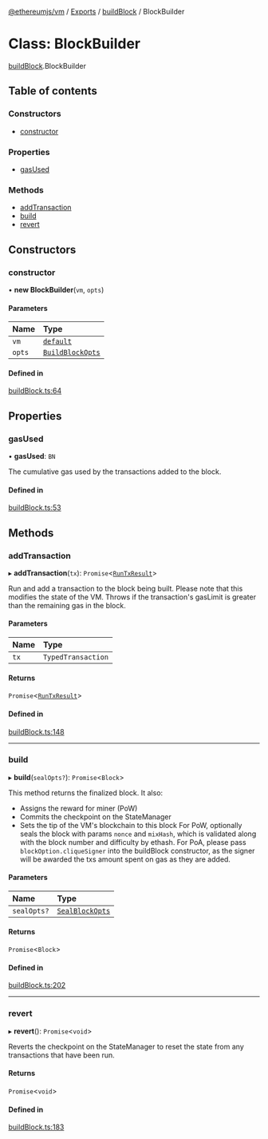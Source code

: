 [@ethereumjs/vm](../README.md) / [Exports](../modules.md) / [buildBlock](../modules/buildBlock.md) / BlockBuilder

# Class: BlockBuilder

[buildBlock](../modules/buildBlock.md).BlockBuilder

## Table of contents

### Constructors

- [constructor](buildBlock.BlockBuilder.md#constructor)

### Properties

- [gasUsed](buildBlock.BlockBuilder.md#gasused)

### Methods

- [addTransaction](buildBlock.BlockBuilder.md#addtransaction)
- [build](buildBlock.BlockBuilder.md#build)
- [revert](buildBlock.BlockBuilder.md#revert)

## Constructors

### constructor

• **new BlockBuilder**(`vm`, `opts`)

#### Parameters

| Name   | Type                                                           |
| :----- | :------------------------------------------------------------- |
| `vm`   | [`default`](index.default.md)                                  |
| `opts` | [`BuildBlockOpts`](../interfaces/buildBlock.BuildBlockOpts.md) |

#### Defined in

[buildBlock.ts:64](https://github.com/ethereumjs/ethereumjs-monorepo/blob/master/packages/vm/src/buildBlock.ts#L64)

## Properties

### gasUsed

• **gasUsed**: `BN`

The cumulative gas used by the transactions added to the block.

#### Defined in

[buildBlock.ts:53](https://github.com/ethereumjs/ethereumjs-monorepo/blob/master/packages/vm/src/buildBlock.ts#L53)

## Methods

### addTransaction

▸ **addTransaction**(`tx`): `Promise`<[`RunTxResult`](../interfaces/runTx.RunTxResult.md)\>

Run and add a transaction to the block being built.
Please note that this modifies the state of the VM.
Throws if the transaction's gasLimit is greater than
the remaining gas in the block.

#### Parameters

| Name | Type               |
| :--- | :----------------- |
| `tx` | `TypedTransaction` |

#### Returns

`Promise`<[`RunTxResult`](../interfaces/runTx.RunTxResult.md)\>

#### Defined in

[buildBlock.ts:148](https://github.com/ethereumjs/ethereumjs-monorepo/blob/master/packages/vm/src/buildBlock.ts#L148)

---

### build

▸ **build**(`sealOpts?`): `Promise`<`Block`\>

This method returns the finalized block.
It also:

- Assigns the reward for miner (PoW)
- Commits the checkpoint on the StateManager
- Sets the tip of the VM's blockchain to this block
  For PoW, optionally seals the block with params `nonce` and `mixHash`,
  which is validated along with the block number and difficulty by ethash.
  For PoA, please pass `blockOption.cliqueSigner` into the buildBlock constructor,
  as the signer will be awarded the txs amount spent on gas as they are added.

#### Parameters

| Name        | Type                                                         |
| :---------- | :----------------------------------------------------------- |
| `sealOpts?` | [`SealBlockOpts`](../interfaces/buildBlock.SealBlockOpts.md) |

#### Returns

`Promise`<`Block`\>

#### Defined in

[buildBlock.ts:202](https://github.com/ethereumjs/ethereumjs-monorepo/blob/master/packages/vm/src/buildBlock.ts#L202)

---

### revert

▸ **revert**(): `Promise`<`void`\>

Reverts the checkpoint on the StateManager to reset the state from any transactions that have been run.

#### Returns

`Promise`<`void`\>

#### Defined in

[buildBlock.ts:183](https://github.com/ethereumjs/ethereumjs-monorepo/blob/master/packages/vm/src/buildBlock.ts#L183)
